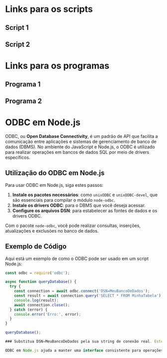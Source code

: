 # Links para os scripts
## Script 1
## Script 2
# Links para os programas
## Programa 1
## Programa 2
# ODBC em Node.js

ODBC, ou **Open Database Connectivity**, é um padrão de API que facilita a comunicação entre aplicações e sistemas de gerenciamento de banco de dados (DBMS). No ambiente do JavaScript e Node.js, o ODBC é utilizado para realizar operações em bancos de dados SQL por meio de drivers específicos.

## Utilização do ODBC em Node.js

Para usar ODBC em Node.js, siga estes passos:

1. **Instale os pacotes necessários**: como `unixODBC` e `unixODBC-devel`, que são essenciais para compilar o módulo `node-odbc`.
2. **Instale os drivers ODBC**: para o DBMS que você deseja acessar.
3. **Configure os arquivos DSN**: para estabelecer as fontes de dados e os drivers ODBC.

Com o pacote `node-odbc`, você pode realizar consultas, inserções, atualizações e exclusões no banco de dados.

## Exemplo de Código

Aqui está um exemplo de como o ODBC pode ser usado em um script Node.js:

```javascript
const odbc = require('odbc');

async function queryDatabase() {
  try {
    const connection = await odbc.connect('DSN=MeuBancoDeDados');
    const result = await connection.query('SELECT * FROM MinhaTabela');
    console.log(result);
    await connection.close();
  } catch (error) {
    console.error('Erro:', error);
  }
}

queryDatabase();

### Substitua DSN=MeuBancoDeDados pela sua string de conexão real. Este exemplo é simplificado e o uso prático pode variar conforme o seu ambiente e banco de dados específico.

ODBC em Node.js ajuda a manter uma interface consistente para operações de banco de dados, facilitando a portabilidade do código entre diferentes DBMS.
